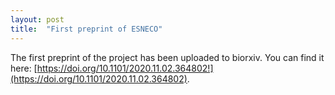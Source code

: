 ```yaml
---
layout: post
title:  "First preprint of ESNECO"
---
```


The first preprint of the project has been uploaded to biorxiv. You can find it here:  [https://doi.org/10.1101/2020.11.02.364802!](https://doi.org/10.1101/2020.11.02.364802).
